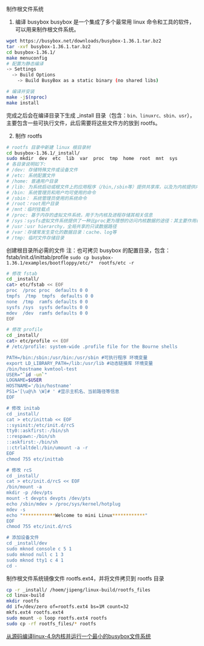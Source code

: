 制作根文件系统
1. 编译 busybox
busybox 是一个集成了多个最常用 linux 命令和工具的软件，可以用来制作根文件系统。
```sh
wget https://busybox.net/downloads/busybox-1.36.1.tar.bz2
tar -xvf busybox-1.36.1.tar.bz2
cd busybox-1.36.1/
make menuconfig
# 配置为静态编译
-> Settings
  -> Build Options
    -> Build BusyBox as a static binary (no shared libs)

# 编译并安装
make -j$(nproc)
make install
```
完成之后会在编译目录下生成 _install 目录（包含：`bin、linuxrc、sbin、usr`），主要包含一些可执行文件，此后需要将这些文件方的放到 rootfs。

2. 制作 rootfs
```sh
# rootfs 目录中新建 linux 根目录树
cd busybox-1.36.1/_install/
sudo mkdir  dev  etc  lib  var  proc  tmp  home  root  mnt  sys
# 各目录说明如下:
# /dev: 存储特殊文件或设备文件
# /etc: 系统配置文件
# /home: 普通用户目录
# /lib: 为系统启动或根文件上的应用程序（/bin,/sbin等）提供共享库，以及为内核提供内核模块
# /bin: 系统管理员和用户均可使用的命令
# /sbin： 系统管理员使用的系统命令
# /root：root用户目录
# /mnt：临时挂载点
# /proc: 基于内存的虚拟文件系统，用于为内核及进程存储其相关信息
# /sys：sysfs虚拟文件系统提供了一种比proc更为理想的访问内核数据的途径：其主要作用在于为管理linux设备提供一种统一模型的接口；
# /usr：usr hierarchy，全局共享的只读数据路径
# /var：存储常发生变化的数据目录：cache、log等
# /tmp: 临时文件存储目录
```

创建根目录所必需的文件
注：也可拷贝 busybox 的配置目录，包含：fstab/init.d/inittab/profile
`sudo cp busybox-1.36.1/examples/bootfloppy/etc/*  rootfs/etc -r`

```sh
# 修改 fstab
cd _install/
cat> etc/fstab << EOF
proc  /proc proc  defaults 0 0
tmpfs  /tmp  tmpfs  defaults 0 0
none  /tmp  ramfs defaults 0 0
sysfs /sys  sysfs defaults 0 0
mdev  /dev  ramfs defaults 0 0
EOF

# 修改 profile
cd _install/
cat> etc/profile << EOF
# /etc/profile: system-wide .profile file for the Bourne shells

PATH=/bin:/sbin:/usr/bin:/usr/sbin #可执行程序 环境变量
export LD_LIBRARY_PATH=/lib:/usr/lib #动态链接库 环境变量
/bin/hostname kvmtool-test
USER="`id -un`"
LOGNAME=$USER
HOSTNAME='/bin/hostname'
PS1='[\u@\h \W]# ' #显示主机名、当前路径等信息
EOF

# 修改 initab
cd _install/
cat > etc/inittab << EOF
::sysinit:/etc/init.d/rcS
tty0::askfirst:-/bin/sh
::respawn:-/bin/sh
::askfirst:-/bin/sh
::ctrlaltdel:/bin/umount -a -r
EOF
chmod 755 etc/inittab

# 修改 rcS
cd _install/
cat > etc/init.d/rcS << EOF
/bin/mount -a
mkdir -p /dev/pts
mount -t devpts devpts /dev/pts
echo /sbin/mdev > /proc/sys/kernel/hotplug
mdev -s
echo "************Welcome to mini Linux************"
EOF
chmod 755 etc/init.d/rcS

# 添加设备文件
cd _install/dev
sudo mknod console c 5 1
sudo mknod null c 1 3
sudo mknod tty1 c 4 1
cd -
```

制作根文件系统镜像文件 rootfs.ext4，并将文件拷贝到 rootfs 目录
```bash
cp -r _install/ /hoem/jipeng/linux-build/rootfs_files
cd linux-build
mkdir rootfs
dd if=/dev/zero of=rootfs.ext4 bs=1M count=32
mkfs.ext4 rootfs.ext4
sudo mount -o loop rootfs.ext4 rootfs
sudo cp -rf rootfs_files/* rootfs
```

[从源码编译linux-4.9内核并运行一个最小的busybox文件系统](https://www.bilibili.com/read/cv11271232/)
